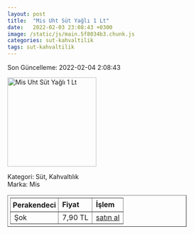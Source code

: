 ```yaml
---
layout: post
title:  "Mis Uht Süt Yağlı 1 Lt"
date:   2022-02-03 23:08:43 +0300
image: /static/js/main.5f8034b3.chunk.js
categories: sut-kahvaltilik
tags: sut-kahvaltilik
---
```


Son Güncelleme: 2022-02-04 2:08:43

<img src="/static/js/main.5f8034b3.chunk.js" width="200" alt="Mis Uht Süt Yağlı 1 Lt" />

Kategori: Süt, Kahvaltılık
<br />
Marka: Mis

<table border="1" style="padding: 5px;width:80%;">
  <tr>
    <td style="padding: 5px;"><strong>Perakendeci</strong></td>
    <td><strong>Fiyat</strong></td>
    <td><strong>İşlem</strong></td>
  </tr>
  <tr>
              <td>Şok</td>
              <td>7,90 TL</td>
              <td><a target="_blank" href="https://www.sokmarket.com.tr/uht-sut-yagli-1-lt-p-3582/">satın al</a></td>
            </tr>
</table>
